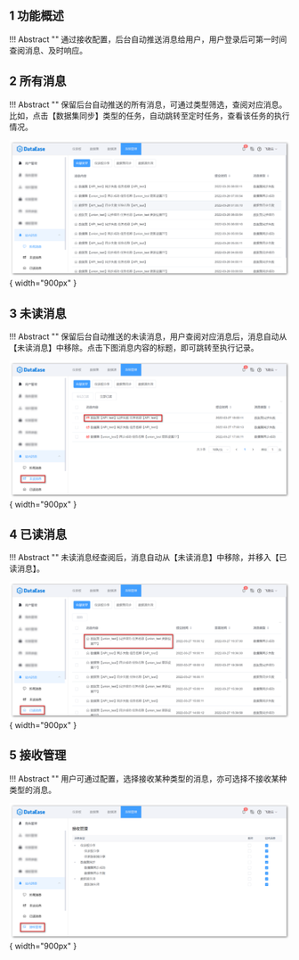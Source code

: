 ## 1 功能概述

!!! Abstract ""
	通过接收配置，后台自动推送消息给用户，用户登录后可第一时间查阅消息、及时响应。

## 2 所有消息

!!! Abstract ""
	保留后台自动推送的所有消息，可通过类型筛选，查阅对应消息。比如，点击【数据集同步】类型的任务，自动跳转至定时任务，查看该任务的执行情况。

![所有消息](../../img/system_management/所有消息.png){ width="900px" }

## 3 未读消息

!!! Abstract ""
	保留后台自动推送的未读消息，用户查阅对应消息后，消息自动从【未读消息】中移除。点击下图消息内容的标题，即可跳转至执行记录。
	
![未读消息](../../img/system_management/未读消息.png){ width="900px" }

## 4 已读消息

!!! Abstract ""
	未读消息经查阅后，消息自动从【未读消息】中移除，并移入【已读消息】。

![已读消息](../../img/system_management/已读消息.png){ width="900px" }

## 5 接收管理

!!! Abstract ""
	用户可通过配置，选择接收某种类型的消息，亦可选择不接收某种类型的消息。

![接收管理](../../img/system_management/接收管理.png){ width="900px" }